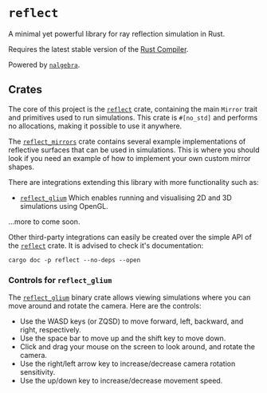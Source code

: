 # `reflect`

A minimal yet powerful library for ray reflection simulation in Rust.

Requires the latest stable version of the [Rust Compiler](https://www.rust-lang.org/tools/install).

Powered by [`nalgebra`](https://nalgebra.org/).

## Crates

The core of this project is the [`reflect`](reflect) crate, containing the main `Mirror` trait and primitives used to run simulations. This crate is `#[no_std]` and performs no allocations, making it possible to use it anywhere.

The [`reflect_mirrors`](reflect_mirrors) crate contains several example implementations of reflective surfaces that can be used in simulations. This is where you should look if you need an example of how to implement your own custom mirror shapes.

There are integrations extending this library with more functionality such as:

- [`reflect_glium`](reflect_glium) Which enables running and visualising 2D and 3D simulations using OpenGL.

...more to come soon.

Other third-party integrations can easily be created over the simple API of the [`reflect`](reflect) crate. It is advised to check it's documentation:

```shell
cargo doc -p reflect --no-deps --open
```

### Controls for `reflect_glium`

The [`reflect_glium`](reflect_glium) binary crate allows viewing simulations where you can move around and rotate the camera. Here are the controls:

- Use the WASD keys (or ZQSD) to move forward, left, backward, and right, respectively.
- Use the space bar to move up and the shift key to move down.
- Click and drag your mouse on the screen to look around, and rotate the camera.
- Use the right/left arrow key to increase/decrease camera rotation sensitivity.
- Use the up/down key to increase/decrease movement speed.

